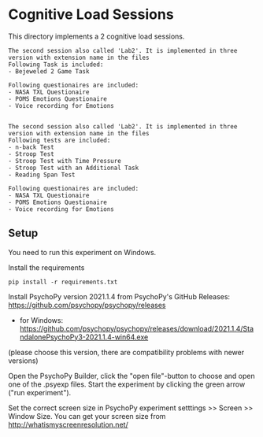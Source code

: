 # Cognitive Load Sessions

This directory implements a 2 cognitive load sessions.

    The second session also called 'Lab2'. It is implemented in three version with extension name in the files
    Following Task is included:
    - Bejeweled 2 Game Task

    Following questionaires are included:
    - NASA TXL Questionaire
    - POMS Emotions Questionaire
    - Voice recording for Emotions


    The second session also called 'Lab2'. It is implemented in three version with extension name in the files
    Following tests are included:
    - n-back Test
    - Stroop Test
    - Stroop Test with Time Pressure
    - Stroop Test with an Additional Task
    - Reading Span Test

    Following questionaires are included:
    - NASA TXL Questionaire
    - POMS Emotions Questionaire
    - Voice recording for Emotions

## Setup

You need to run this experiment on Windows.

Install the requirements

`pip install -r requirements.txt`

Install PsychoPy version 2021.1.4 from PsychoPy's GitHub Releases: https://github.com/psychopy/psychopy/releases 
- for Windows: https://github.com/psychopy/psychopy/releases/download/2021.1.4/StandalonePsychoPy3-2021.1.4-win64.exe 

(please choose this version, there are compatibility problems with newer versions)

Open the PsychoPy Builder, click the "open file"-button to choose and open one of the .psyexp files. Start the experiment by clicking the green arrow ("run experiment").

Set the correct screen size in PsychoPy experiment setttings >> Screen >> Window Size. You can get your screen size from http://whatismyscreenresolution.net/ 




